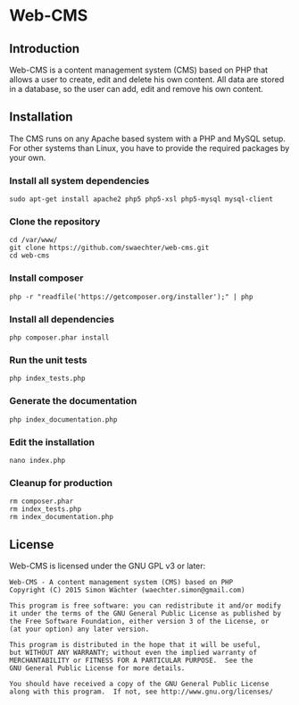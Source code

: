 # Web-CMS

## Introduction

Web-CMS is a content management system (CMS) based on PHP that allows a user to create, edit and delete his own content. All data are stored in a database, so the user can add, edit and remove his own content.

## Installation

The CMS runs on any Apache based system with a PHP and MySQL setup. For other systems than Linux, you have to provide the required packages by your own.

### Install all system dependencies

	sudo apt-get install apache2 php5 php5-xsl php5-mysql mysql-client

### Clone the repository

	cd /var/www/
	git clone https://github.com/swaechter/web-cms.git
	cd web-cms

### Install composer

	php -r "readfile('https://getcomposer.org/installer');" | php

### Install all dependencies

	php composer.phar install

### Run the unit tests

	php index_tests.php

### Generate the documentation

	php index_documentation.php

### Edit the installation

	nano index.php

### Cleanup for production

	rm composer.phar
	rm index_tests.php
	rm index_documentation.php

## License

Web-CMS is licensed under the GNU GPL v3 or later:

	Web-CMS - A content management system (CMS) based on PHP
	Copyright (C) 2015 Simon Wächter (waechter.simon@gmail.com)
	
	This program is free software: you can redistribute it and/or modify
	it under the terms of the GNU General Public License as published by
	the Free Software Foundation, either version 3 of the License, or
	(at your option) any later version.
	
	This program is distributed in the hope that it will be useful,
	but WITHOUT ANY WARRANTY; without even the implied warranty of
	MERCHANTABILITY or FITNESS FOR A PARTICULAR PURPOSE.  See the
	GNU General Public License for more details.
	
	You should have received a copy of the GNU General Public License
	along with this program.  If not, see http://www.gnu.org/licenses/
